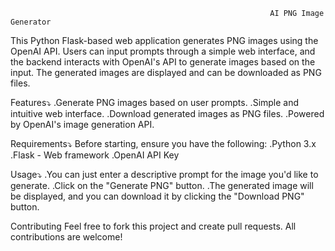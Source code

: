                                                               AI PNG Image Generator

This  Python Flask-based web application generates PNG images using the OpenAI API. Users can input prompts through a simple web interface, and the backend interacts with OpenAI's API to generate images based on the input. The generated images are displayed and can be downloaded as PNG files.

Features⤵️
.Generate PNG images based on user prompts.
.Simple and intuitive web interface.
.Download generated images as PNG files.
.Powered by OpenAI's image generation API.


Requirements⤵️
Before starting, ensure you have the following:
.Python 3.x
.Flask - Web framework
.OpenAI API Key


Usage⤵️
.You can just enter a descriptive prompt for the image you'd like to generate.
.Click on the "Generate PNG" button.
.The generated image will be displayed, and you can download it by clicking the "Download PNG" button.

Contributing
Feel free to fork this project and create pull requests. All contributions are welcome!   
